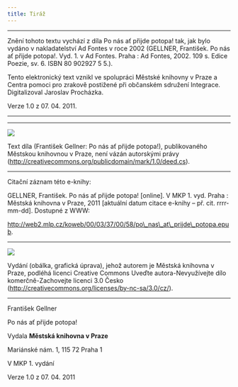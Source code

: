 ```yaml
---
title: Tiráž
---
```


***

Znění tohoto textu vychází z díla Po nás ať přijde potopa! tak, jak bylo vydáno v nakladatelství Ad Fontes v roce 2002 (GELLNER, František. Po nás ať přijde potopa!. Vyd. 1. v Ad Fontes. Praha : Ad Fontes, 2002. 109 s. Edice Poezie, sv. 6. ISBN 80 902927 5 5.).

Tento elektronický text vznikl ve spolupráci Městské knihovny v Praze a Centra pomoci pro zrakově postižené při občanském sdružení Integrace. Digitalizoval Jaroslav Procházka.

Verze 1.0 z 07. 04. 2011.


***

* * *

![](../Images/pd-88x31.png)  

Text díla (František Gellner: Po nás ať přijde potopa!), publikovaného Městskou knihovnou v Praze, není vázán autorskými právy (http://creativecommons.org/publicdomain/mark/1.0/deed.cs).

* * *

Citační záznam této e-knihy:

GELLNER, František. Po nás ať přijde potopa! \[online\]. V MKP 1. vyd. Praha : Městská knihovna v Praze, 2011 \[aktuální datum citace e-knihy – př. cit. rrrr-mm-dd\]. Dostupné z WWW:

<http://web2.mlp.cz/koweb/00/03/37/00/58/po\_nas\_at\_prijde\_potopa.epub>.

* * *

![](../Images/88x31.png)  

Vydání (obálka, grafická úprava), jehož autorem je Městská knihovna v Praze, podléhá licenci Creative Commons Uveďte autora-Nevyužívejte dílo komerčně-Zachovejte licenci 3.0 Česko (http://creativecommons.org/licenses/by-nc-sa/3.0/cz/).


***

František Gellner  

Po nás ať přijde potopa!

Vydala **Městská knihovna v Praze**

Mariánské nám. 1, 115 72 Praha 1

V MKP 1. vydání

Verze 1.0 z 07. 04. 2011
